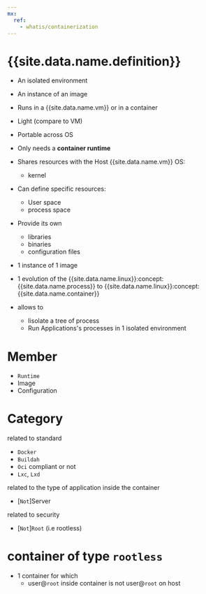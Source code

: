 ```yaml
---
mx:
  ref:
    - whatis/containerization
---
```



# {{site.data.name.definition}}
- An isolated environment
- An instance of an image
- Runs in a {{site.data.name.vm}} or in a container
- Light (compare to VM)
- Portable across OS
- Only needs a **container runtime**
- Shares resources with the Host {{site.data.name.vm}} OS:
  - kernel
- Can define specific resources:
  - User space
  - process space

- Provide its own 
  - libraries
  - binaries
  - configuration files

- 1 instance of 1 image
- 1 evolution of the {{site.data.name.linux}}:concept:{{site.data.name.process}} to {{site.data.name.linux}}:concept:{{site.data.name.container}}
- allows to 
  - Iisolate a tree of process
  - Run Applications's processes in 1 isolated environment

# Member
- `Runtime`
- Image
- Configuration

# Category
related to standard
- `Docker`
- `Buildah`
- `Oci` compliant or not
- `Lxc`, `Lxd`

related to the type of application inside the container
- [`Not`]Server

related to security
- [`Not`]`Root` (i.e rootless)


# container of type  `rootless` 
- 1 container for which
  - user@`root` inside container is not user@`root` on host
